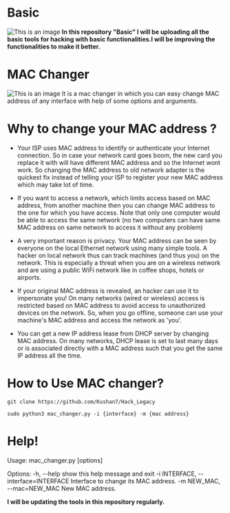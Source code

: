 # Basic
![This is an image](https://i.ibb.co/68shMZK/basic.png)
**In this repository "Basic" I will be uploading all the basic tools for hacking with basic functionalities.I will be improving the functionalities to make it better.**
# MAC Changer
![This is an image](https://i.ibb.co/f0Hzsnh/MAC-CHANGER.png)
It is a mac changer in which you can easy change MAC  address of any interface with help of some options and arguments.

# Why to change your MAC address ?

- Your ISP uses MAC address to identify or authenticate your Internet connection. So in case your network card goes boom, the new card you replace it with will have different MAC address and so the Internet wont work. So changing the MAC address to old network adapter is the quickest fix instead of telling your ISP to register your new MAC address which may take lot of time.

- If you want to access a network, which limits access based on MAC address, from another machine then you can change MAC address to the one for which you have access. Note that only one computer would be able to access the same network (no two computers can have same MAC address on same network to access it without any problem)

- A very important reason is privacy. Your MAC address can be seen by everyone on the local Ethernet network using many simple tools. A hacker on local network thus can track machines (and thus you) on the network. This is especially a threat when you are on a wireless network and are using a public WiFi network like in coffee shops, hotels or airports.

- If your original MAC address is revealed, an hacker can use it to impersonate you! On many networks (wired or wireless) access is restricted based on MAC address to avoid access to unauthorized devices on the network. So, when you go offline, someone can use your machine's MAC address and access the network as 'you'.

- You can get a new IP address lease from DHCP server by changing MAC address. On many networks, DHCP lease is set to last many days or is associated directly with a MAC address such that you get the same IP address all the time.

# How to Use MAC changer?

``git clone https://github.com/Kushan7/Hack_Legacy ``

``sudo python3 mac_changer.py -i {interface} -m {mac address} ``


# Help!

Usage: mac_changer.py [options]

Options:
  -h, --help            show this help message and exit
  -i INTERFACE, --interface=INTERFACE
                        Interface to change its MAC address.
  -m NEW_MAC, --mac=NEW_MAC
                        New MAC address.
                        
                        

**I will be updating the tools in this repository regularly.**
